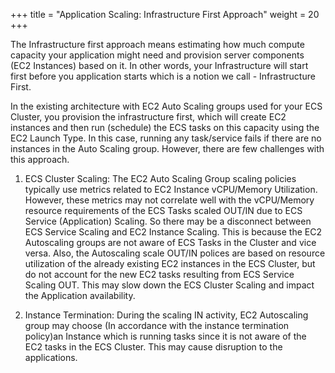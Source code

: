 +++
title = "Application Scaling: Infrastructure First Approach"
weight = 20
+++


The Infrastructure first approach means estimating how much compute capacity your application might need and provision server components (EC2 Instances) based on it. In other words, your Infrastructure will start first before you application starts which is a notion we call - Infrastructure First. 

In the existing architecture with EC2 Auto Scaling groups used for your ECS Cluster, you provision the infrastructure first, which will create EC2 instances and then run (schedule) the ECS tasks on this capacity using the EC2 Launch Type. In this case, running any task/service fails if there are no instances in the Auto Scaling group. However, there are few challenges with this approach.

1. ECS Cluster Scaling: The EC2 Auto Scaling Group scaling policies typically use metrics related to EC2 Instance vCPU/Memory Utilization. However, these metrics may not correlate well with the vCPU/Memory resource requirements of the ECS Tasks scaled OUT/IN due to ECS Service (Application) Scaling. So there may be a disconnect between ECS Service Scaling and EC2 Instance Scaling. This is because the EC2 Autoscaling groups are not aware of ECS Tasks in the Cluster and vice versa.  Also, the Autoscaling scale OUT/IN polices are based on resource utilization of the already existing EC2 instances in the ECS Cluster, but do not account for the new EC2 tasks resulting from ECS Service Scaling OUT. This may slow down the ECS Cluster Scaling and impact the Application availability. 

2. Instance Termination: During the scaling IN activity, EC2 Autoscaling group may choose (In accordance with the instance termination policy)an Instance which is running tasks since it is not aware of the EC2 tasks in the ECS Cluster.  This may cause disruption to the applications.
